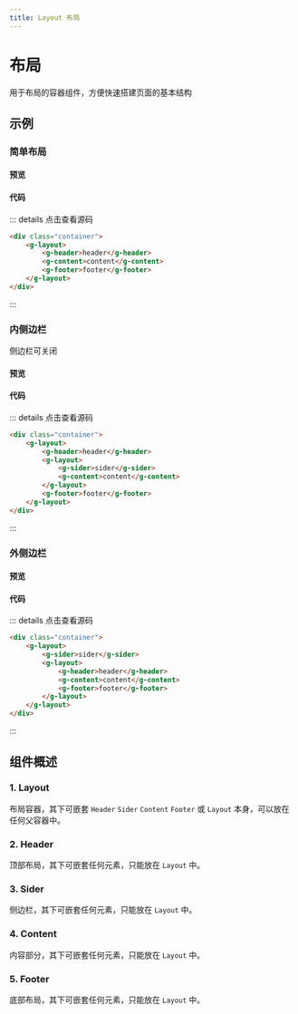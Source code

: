 ```yaml
---
title: Layout 布局
---
```


# 布局

用于布局的容器组件，方便快速搭建页面的基本结构

## 示例

### 简单布局

#### 预览

<ClientOnly>
<layout-demo-1></layout-demo-1>
</ClientOnly>

#### 代码
::: details 点击查看源码
```html
<div class="container">
    <g-layout>
        <g-header>header</g-header>
        <g-content>content</g-content>
        <g-footer>footer</g-footer>
    </g-layout>
</div>
```
:::

### 内侧边栏

侧边栏可关闭

#### 预览

<ClientOnly>
<layout-demo-2></layout-demo-2>
</ClientOnly>

#### 代码
::: details 点击查看源码
```html
<div class="container">
    <g-layout>
        <g-header>header</g-header>
        <g-layout>
            <g-sider>sider</g-sider>
            <g-content>content</g-content>
        </g-layout>
        <g-footer>footer</g-footer>
    </g-layout>
</div>
```
:::

### 外侧边栏

#### 预览

<ClientOnly>
<layout-demo-3></layout-demo-3>
</ClientOnly>

#### 代码
::: details 点击查看源码
```html
<div class="container">
    <g-layout>
        <g-sider>sider</g-sider>
        <g-layout>
            <g-header>header</g-header>
            <g-content>content</g-content>
            <g-footer>footer</g-footer>
        </g-layout>
    </g-layout>
</div>
```
:::

## 组件概述

### 1. Layout

布局容器，其下可嵌套 `Header` `Sider` `Content` `Footer` 或 `Layout` 本身，可以放在任何父容器中。

### 2. Header

顶部布局，其下可嵌套任何元素，只能放在 `Layout` 中。

### 3. Sider

侧边栏，其下可嵌套任何元素，只能放在 `Layout` 中。

### 4. Content

内容部分，其下可嵌套任何元素，只能放在 `Layout` 中。

### 5. Footer

底部布局，其下可嵌套任何元素，只能放在 `Layout` 中。